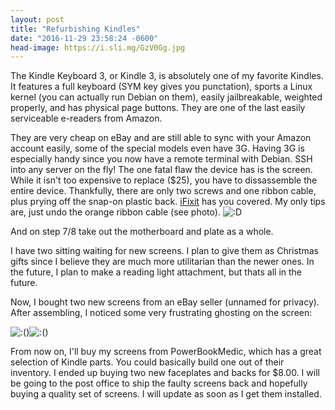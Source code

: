 ```yaml
---
layout: post
title: "Refurbishing Kindles"
date: "2016-11-29 23:58:24 -0600"
head-image: https://i.sli.mg/GzV0Gg.jpg
---
```


The Kindle Keyboard 3, or Kindle 3, is absolutely one of my favorite Kindles. It features a full keyboard (SYM key gives you punctation), sports a Linux kernel (you can actually run Debian on them), easily jailbreakable, weighted properly, and has physical page buttons. They are one of the last easily serviceable e-readers from Amazon.

They are very cheap on eBay and are still able to sync with your Amazon account easily, some of the special models even have 3G. Having 3G is especially handy since you now have a remote terminal with Debian. SSH into any server on the fly! The one fatal flaw the device has is the screen. While it isn't too expensive to replace ($25), you have to dissassemble the entire device. Thankfully, there are only two screws and one ribbon cable, plus prying off the snap-on plastic back. [iFixit](https://www.ifixit.com/Guide/Kindle+3+Screen+Replacement/29843) has you covered. My only tips are, just undo the orange ribbon cable (see photo).
![:D](https://d3nevzfk7ii3be.cloudfront.net/igi/YJW3xKyWIxFHOucJ.medium)

And on step 7/8 take out the motherboard and plate as a whole.

I have two sitting waiting for new screens. I plan to give them as Christmas gifts since I believe they are much more utilitarian than the newer ones. In the future, I plan to make a reading light attachment, but thats all in the future.

Now, I bought two new screens from an eBay seller (unnamed for privacy). After assembling, I noticed some very frustrating ghosting on the screen:

![:()](https://i.sli.mg/RV9EDW.jpg)![:()](https://i.sli.mg/bFM35I.jpg)

From now on, I'll buy my screens from PowerBookMedic, which has a great selection of Kindle parts. You could basically build one out of their inventory. I ended up buying two new faceplates and backs for $8.00. I will be going to the post office to ship the faulty screens back and hopefully buying a quality set of screens. I will update as soon as I get them installed.
